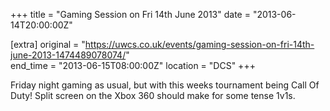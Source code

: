 +++
title = "Gaming Session on Fri 14th June 2013"
date = "2013-06-14T20:00:00Z"

[extra]
original = "https://uwcs.co.uk/events/gaming-session-on-fri-14th-june-2013-1474489078074/"    
end_time = "2013-06-15T08:00:00Z"
location = "DCS"
+++

Friday night gaming as usual, but with this weeks tournament being Call Of Duty\! Split screen on the Xbox 360 should make for some tense 1v1s.

